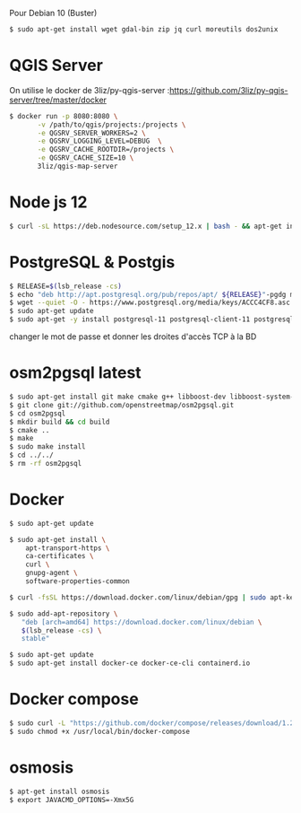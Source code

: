 Pour Debian 10 (Buster)

```sh
$ sudo apt-get install wget gdal-bin zip jq curl moreutils dos2unix
```
# QGIS Server

On utilise le docker de 3liz/py-qgis-server :https://github.com/3liz/py-qgis-server/tree/master/docker

```sh
$ docker run -p 8080:8080 \
       -v /path/to/qgis/projects:/projects \
       -e QGSRV_SERVER_WORKERS=2 \
       -e QGSRV_LOGGING_LEVEL=DEBUG  \
       -e QGSRV_CACHE_ROOTDIR=/projects \
       -e QGSRV_CACHE_SIZE=10 \
       3liz/qgis-map-server
```

# Node js 12
```sh
$ curl -sL https://deb.nodesource.com/setup_12.x | bash - && apt-get install -y nodejs
```

# PostgreSQL & Postgis 
```sh
$ RELEASE=$(lsb_release -cs)
$ echo "deb http://apt.postgresql.org/pub/repos/apt/ ${RELEASE}"-pgdg main | sudo tee  /etc/apt/sources.list.d/pgdg.list
$ wget --quiet -O - https://www.postgresql.org/media/keys/ACCC4CF8.asc | sudo apt-key add -
$ sudo apt-get update
$ sudo apt-get -y install postgresql-11 postgresql-client-11 postgresql-11-postgis-3
```
changer le mot de passe et donner les droites d'accès TCP à la BD

# osm2pgsql latest

```sh
$ sudo apt-get install git make cmake g++ libboost-dev libboost-system-dev libboost-filesystem-dev libexpat1-dev zlib1g-dev libbz2-dev libpq-dev libproj-dev lua5.2 liblua5.2-dev
$ git clone git://github.com/openstreetmap/osm2pgsql.git
$ cd osm2pgsql
$ mkdir build && cd build
$ cmake ..
$ make
$ sudo make install
$ cd ../../
$ rm -rf osm2pgsql
```

# Docker 

```sh
$ sudo apt-get update

$ sudo apt-get install \
    apt-transport-https \
    ca-certificates \
    curl \
    gnupg-agent \
    software-properties-common

$ curl -fsSL https://download.docker.com/linux/debian/gpg | sudo apt-key add -

$ sudo add-apt-repository \
   "deb [arch=amd64] https://download.docker.com/linux/debian \
   $(lsb_release -cs) \
   stable"

$ sudo apt-get update
$ sudo apt-get install docker-ce docker-ce-cli containerd.io
```

# Docker compose

```sh
$ sudo curl -L "https://github.com/docker/compose/releases/download/1.25.5/docker-compose-$(uname -s)-$(uname -m)" -o /usr/local/bin/docker-compose
$ sudo chmod +x /usr/local/bin/docker-compose
```

# osmosis

```sh
$ apt-get install osmosis
$ export JAVACMD_OPTIONS=-Xmx5G
```

